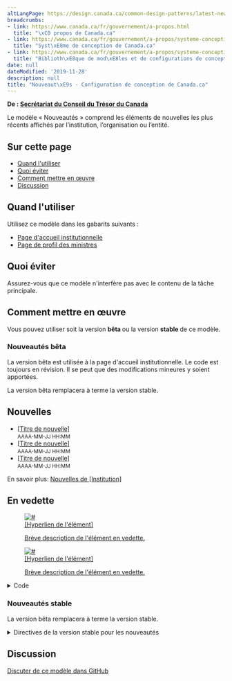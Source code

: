 ```yaml
---
altLangPage: https://design.canada.ca/common-design-patterns/latest-news.html
breadcrumbs:
- link: https://www.canada.ca/fr/gouvernement/a-propos.html
  title: "\xC0 propos de Canada.ca"
- link: https://www.canada.ca/fr/gouvernement/a-propos/systeme-conception.html
  title: "Syst\xE8me de conception de Canada.ca"
- link: https://www.canada.ca/fr/gouvernement/a-propos/systeme-conception/bibliotheque-modeles.html
  title: "Biblioth\xE8que de mod\xE8les et de configurations de conception"
date: null
dateModified: '2019-11-28'
description: null
title: "Nouveaut\xE9s - Configuration de conception de Canada.ca"
---
```



<p class="gc-byline">
 <strong>
  De :
  <a href="https://www.canada.ca/fr/secretariat-conseil-tresor.html">
   Secrétariat du Conseil du Trésor du Canada
  </a>
 </strong>
</p>

<section>
 <p>
  Le modèle « Nouveautés » comprend les éléments de nouvelles les plus récents affichés par l’institution, l’organisation ou l’entité.
 </p>
</section>

<section>
 <h2>
  Sur cette page
 </h2>
 <ul>
  <li>
   <a href="#quand">
    Quand l'utiliser
   </a>
  </li>
  <li>
   <a href="#eviter">
    Quoi éviter
   </a>
  </li>
  <li>
   <a href="#code">
    Comment mettre en œuvre
   </a>
  </li>
  <li>
   <a href="#discussion">
    Discussion
   </a>
  </li>
 </ul>
</section>

<section>
 <h2 id="quand">
  Quand l'utiliser
 </h2>
 <p>
  Utilisez ce modèle dans les gabarits suivants :
 </p>
 <ul>
  <li>
   <a href="../modeles-obligatoire/pages-profil-institutionnel.html">
    Page d'accueil institutionnelle
   </a>
  </li>
  <li>
   <a href="../modeles-obligatoire/pages-profil-ministres.html">
    Page de profil des ministres
   </a>
  </li>
 </ul>
</section>

<h2 id="eviter">
 Quoi éviter
</h2>

<p>
 Assurez-vous que ce modèle n'interfère pas avec le contenu de la tâche principale.
</p>

<section>
 <h2 id="code">
  Comment mettre en œuvre
 </h2>
 <section>
  <p>
   Vous pouvez utiliser soit la version
   <strong>
    bêta
   </strong>
   ou la version
   <strong>
    stable
   </strong>
   de ce modèle.
  </p>
  <h3>
   Nouveautés bêta
  </h3>
  <p>
   La version bêta est utilisée à la page d'accueil institutionnelle. Le code est toujours en révision. Il se peut que des modifications mineures y soient apportées.
  </p>
  <p>
   La version bêta remplacera à terme la version stable.
  </p>
  <div class="pattern-demo mrgn-bttm-md">
   <div class="container">
    <div class="row col-lg-12">
     <section class="col-md-4">
      <h2 class="h3">
       Nouvelles
      </h2>
      <ul class="feeds-cont list-unstyled lst-spcd feed-active">
       <li>
        <a href="#">
         [Titre de nouvelle]
        </a>
        <br/>
        <small class="feeds-date">
         AAAA-MM-JJ HH:MM
        </small>
       </li>
       <li>
        <a href="#">
         [Titre de nouvelle]
        </a>
        <br/>
        <small class="feeds-date">
         AAAA-MM-JJ HH:MM
        </small>
       </li>
       <li>
        <a href="#">
         [Titre de nouvelle]
        </a>
        <br/>
        <small class="feeds-date">
         AAAA-MM-JJ HH:MM
        </small>
       </li>
      </ul>
      <p>
       En savoir plus:
       <a class="admin" href="#">
        Nouvelles de [Institution]
       </a>
      </p>
     </section>
     <section class="col-md-8 gc-prtts">
      <h2 class="h3">
       En vedette
      </h2>
      <div class="row wb-eqht">
       <div class="col-md-6 mrgn-bttm-md">
        <a class="figcaption hght-inhrt" href="#">
         <figure class="well well-sm brdr-rds-0 hght-inhrt">
          <img alt="#" class="img-responsive full-width" src="https://via.placeholder.com/360x203/000000/FFFFFF.png"/>
          <figcaption class="h5">
           [Hyperlien de l'élément]
          </figcaption>
          <p>
           Brève description de l'élément en vedette.
          </p>
         </figure>
        </a>
       </div>
       <div class="col-md-6 mrgn-bttm-md">
        <a class="figcaption hght-inhrt" href="https://www.canada.ca/en/revenue-agency/campaigns/my-benefits-credits.html">
         <figure class="well well-sm brdr-rds-0 hght-inhrt">
          <img alt="#" class="img-responsive full-width" src="https://via.placeholder.com/360x203/000000/FFFFFF.png"/>
          <figcaption class="h5">
           [Hyperlien de l'élément]
          </figcaption>
          <p>
           Brève description de l'élément en vedette.
          </p>
         </figure>
        </a>
       </div>
      </div>
     </section>
    </div>
   </div>
   <details>
    <summary>
     Code
    </summary>
    <pre class="prettyprint"><code>&lt;div class="row col-lg-12"&gt;
	&lt;section class="col-md-4 wb-feeds limit-3 gc-nws"&gt;
	 &lt;h2 class="h3"&gt;Nouvelles&lt;/h2&gt;
	&lt;!-- demonstrate the look - use json feed where applicable --&gt;
	&lt;ul class="feeds-cont list-unstyled lst-spcd feed-active"&gt;
	 &lt;li&gt;&lt;a href="#"&gt;[Titre nouvelle]&lt;/a&gt;&lt;br&gt; &lt;small class="feeds-date"&gt;AAAA-MM-JJ HH:MM&lt;/small&gt;&lt;/li&gt;
	 &lt;li&gt;&lt;a href="#"&gt;[Titre nouvelle]]&lt;/a&gt;&lt;br&gt; &lt;small class="feeds-date"&gt;AAAA-MM-JJ HH:MM&lt;/small&gt;&lt;/li&gt;
	 &lt;li&gt;&lt;a href="#"&gt;[Titre nouvelle]]&lt;/a&gt;&lt;br&gt; &lt;small class="feeds-date"&gt;AAAA-MM-JJ HH:MM&lt;/small&gt;&lt;/li&gt;
	&lt;/ul&gt;
	&lt;!-- json feed for news example
	&lt;ul class="feeds-cont list-unstyled lst-spcd"&gt;
	 &lt;li&gt; &lt;a data-ajax="https://www.canada.ca/content/canadasite/api/nws/fds/en/web-feeds/revenue-agency.json" href="https://www.canada.ca/en/revenue-agency.atom.xml" rel="external"&gt;Canada Revenue Agency news items&lt;/a&gt; &lt;/li&gt;
	 &lt;/ul&gt;
	--&gt;
	&lt;p&gt;En savoir plus: &lt;a href="#" class="admin"&gt;Nouvelles de [Institution]&lt;/a&gt;&lt;/p&gt;
	&lt;/section&gt;
	&lt;section class="col-md-8 gc-prtts"&gt;
	 &lt;h2 class="h3"&gt;En vedette&lt;/h2&gt;
	  &lt;div class="row wb-eqht"&gt;
	   &lt;div class="col-md-6 mrgn-bttm-md"&gt;
	    &lt;a class="figcaption hght-inhrt" href="#"&gt;
	     &lt;figure class="well well-sm brdr-rds-0 hght-inhrt"&gt;&lt;img class="img-responsive full-width" alt="#" src="https://wet-boew.github.io/themes-dist/GCWeb/img/360x203.png"&gt;
	      &lt;figcaption class="h5"&gt;[Hyperlien de l'élément]&lt;/figcaption&gt;
	        &lt;p&gt;Brève description de l'élément en vedette.&lt;/p&gt;
	        &lt;/figure&gt;
	       &lt;/a&gt;
	      &lt;/div&gt;
	    &lt;div class="col-md-6 mrgn-bttm-md"&gt;
	     &lt;a class="figcaption hght-inhrt" href="https://www.canada.ca/en/revenue-agency/campaigns/my-benefits-credits.html"&gt;
	     &lt;figure class="well well-sm brdr-rds-0 hght-inhrt"&gt;&lt;img class="img-responsive full-width" alt="#" src="https://wet-boew.github.io/themes-dist/GCWeb/img/360x203.png"&gt;
	      &lt;figcaption class="h5"&gt;[Hyperlien de l'élément]&lt;/figcaption&gt;
	      &lt;p&gt;Brève description de l'élément en vedette.&lt;/p&gt;
	        &lt;/figure&gt;
	     &lt;/a&gt;
	     &lt;/div&gt;
	    &lt;/div&gt;
	  &lt;/section&gt;
	 &lt;/div&gt;
	&lt;/div&gt;</code></pre>
   </details>
  </div>
  <div class="clearfix">
  </div>
  <h3>
   Nouveautés stable
  </h3>
  <p>
   La version bêta remplacera à terme la version stable.
  </p>
  <details>
   <summary>
    Directives de la version stable pour les nouveautés
   </summary>
   <ul>
    <li>
     Elle présente les éléments de nouvelles les plus récents affichés par l’entité.
    </li>
    <li>
     L’étiquette de l’en-tête est « Nouveautés ».
    </li>
    <li>
     Deux des éléments de nouvelles doivent comprendre une image, un titre assorti d’un hyperlien, des renseignements supplémentaires et un texte descriptif :
     <ul>
      <li>
       Peut comprendre du contenu promotionnel, et être priorisé à la discrétion de l’institution
      </li>
      <li>
       Le texte de la description doit être court et concis.
      </li>
     </ul>
    </li>
    <li>
     Les types de produits liés aux nouvelles affichés comme texte seulement se limitent à ceux affichés sur nouvelles.gc.ca :
     <ul>
      <li>
       Avis aux médias
      </li>
      <li>
       Documents d’information
      </li>
      <li>
       Communiqués de presse
      </li>
      <li>
       Discours
      </li>
      <li>
       Déclarations
      </li>
     </ul>
    </li>
    <li>
     Veuillez consulter la
     <a href="http://wet-boew.github.io/themes-dist/GCWeb/index-fr.html">
      page GitHub sur Canada.ca
     </a>
     pour obtenir des détails sur le redimensionnement d’image.
    </li>
   </ul>
   <h2>
    Exemple concret
   </h2>
   <ul>
    <li>
     <a href="https://wet-boew.github.io/GCWeb/templates/institutional/institution-fr.html">
      Page de profil institutionnel
     </a>
    </li>
   </ul>
   <section class="panel panel-primary">
    <header class="panel-heading">
     <h2 class="panel-title">
      Exemples
     </h2>
    </header>
    <div class="panel-body">
     <div class="row">
      <figure class="mrgn-bttm-sm">
       <figcaption class="text-center">
        <b>
         Modèle des nouveautés avec deux images
        </b>
       </figcaption>
       <img alt="Capture d’écran illustrant le modèle des dernières nouvelles avec deux images dans le site Canada.ca. Plus de détails au sujet de ce graphique se retrouvent dans le texte entourant l’image." class="img-responsive center-block" src="https://www.canada.ca/content/dam/tbs-sct/images/government-communications/canada-content-style-guide/latest-news-pattern-fra.jpg"/>
      </figure>
     </div>
    </div>
   </section>
  </details>
 </section>
</section>

<section>
 <h2 id="discussion">
  Discussion
 </h2>
 <p>
  <a href="https://github.com/canada-ca/design-system-systeme-conception/issues">
   Discuter de ce modèle dans GitHub
  </a>
 </p>
</section>






